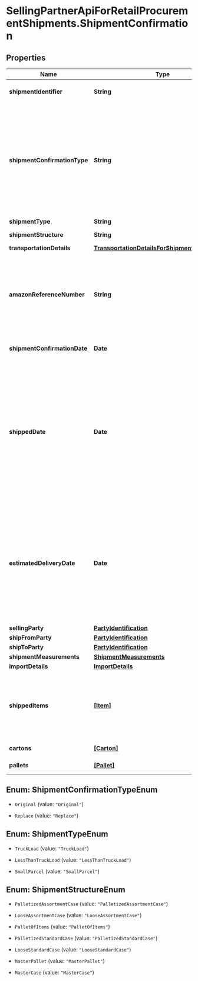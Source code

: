 # SellingPartnerApiForRetailProcurementShipments.ShipmentConfirmation

## Properties

Name | Type | Description | Notes
------------ | ------------- | ------------- | -------------
**shipmentIdentifier** | **String** | Unique shipment ID (not used over the last 365 days). | 
**shipmentConfirmationType** | **String** | Indicates if this shipment confirmation is the initial confirmation, or intended to replace an already posted shipment confirmation. If replacing an existing shipment confirmation, be sure to provide the identical shipmentIdentifier and sellingParty information as in the previous confirmation. | 
**shipmentType** | **String** | The type of shipment. | [optional] 
**shipmentStructure** | **String** | Shipment hierarchical structure. | [optional] 
**transportationDetails** | [**TransportationDetailsForShipmentConfirmation**](TransportationDetailsForShipmentConfirmation.md) |  | [optional] 
**amazonReferenceNumber** | **String** | The Amazon Reference Number is a unique identifier generated by Amazon for all Collect/WePay shipments when you submit  a routing request. This field is mandatory for Collect/WePay shipments. | [optional] 
**shipmentConfirmationDate** | **Date** | Date on which the shipment confirmation was submitted. | 
**shippedDate** | **Date** | The date and time of the departure of the shipment from the vendor&#39;s location. Vendors are requested to send ASNs within 30 minutes of departure from their warehouse/distribution center or at least 6 hours prior to the appointment time at the buyer destination warehouse, whichever is sooner. Shipped date mentioned in the shipment confirmation should not be in the future. | [optional] 
**estimatedDeliveryDate** | **Date** | The date and time on which the shipment is estimated to reach buyer&#39;s warehouse. It needs to be an estimate based on the average transit time between ship from location and the destination. The exact appointment time will be provided by the buyer and is potentially not known when creating the shipment confirmation. | [optional] 
**sellingParty** | [**PartyIdentification**](PartyIdentification.md) |  | 
**shipFromParty** | [**PartyIdentification**](PartyIdentification.md) |  | 
**shipToParty** | [**PartyIdentification**](PartyIdentification.md) |  | 
**shipmentMeasurements** | [**ShipmentMeasurements**](ShipmentMeasurements.md) |  | [optional] 
**importDetails** | [**ImportDetails**](ImportDetails.md) |  | [optional] 
**shippedItems** | [**[Item]**](Item.md) | A list of the items in this shipment and their associated details. If any of the item detail fields are common at a carton or a pallet level, provide them at the corresponding carton or pallet level. | 
**cartons** | [**[Carton]**](Carton.md) | A list of the cartons in this shipment. | [optional] 
**pallets** | [**[Pallet]**](Pallet.md) | A list of the pallets in this shipment. | [optional] 



## Enum: ShipmentConfirmationTypeEnum


* `Original` (value: `"Original"`)

* `Replace` (value: `"Replace"`)





## Enum: ShipmentTypeEnum


* `TruckLoad` (value: `"TruckLoad"`)

* `LessThanTruckLoad` (value: `"LessThanTruckLoad"`)

* `SmallParcel` (value: `"SmallParcel"`)





## Enum: ShipmentStructureEnum


* `PalletizedAssortmentCase` (value: `"PalletizedAssortmentCase"`)

* `LooseAssortmentCase` (value: `"LooseAssortmentCase"`)

* `PalletOfItems` (value: `"PalletOfItems"`)

* `PalletizedStandardCase` (value: `"PalletizedStandardCase"`)

* `LooseStandardCase` (value: `"LooseStandardCase"`)

* `MasterPallet` (value: `"MasterPallet"`)

* `MasterCase` (value: `"MasterCase"`)




